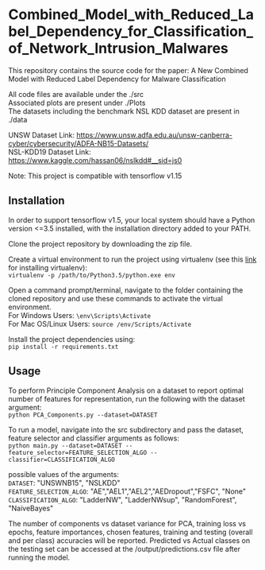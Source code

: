 # Combined_Model_with_Reduced_Label_Dependency_for_Classification_of_Network_Intrusion_Malwares

This repository contains the source code for the paper: A New Combined Model with Reduced Label Dependency for Malware Classification  

All code files are available under the ./src  
Associated plots are present under ./Plots  
The datasets including the benchmark NSL KDD dataset are present in ./data

UNSW Dataset Link: https://www.unsw.adfa.edu.au/unsw-canberra-cyber/cybersecurity/ADFA-NB15-Datasets/  
NSL-KDD19 Dataset Link: https://www.kaggle.com/hassan06/nslkdd#__sid=js0  

Note: This project is compatible with tensorflow v1.15  

## Installation  

In order to support tensorflow v1.5, your local system should have a Python version <=3.5 installed, with the installation directory added to your PATH.  

Clone the project repository by downloading the zip file.  

Create a virtual environment to run the project using virtualenv (see this [link](https://uoa-eresearch.github.io/eresearch-cookbook/recipe/2014/11/26/python-virtual-env/) for installing virtualenv):  
```virtualenv -p /path/to/Python3.5/python.exe env ```  

Open a command prompt/terminal, navigate to the folder containing the cloned repository and use these commands to activate the virtual environment.  
For Windows Users: ```\env\Scripts\Activate```  
For Mac OS/Linux Users: ```source /env/Scripts/Activate ```  

Install the project dependencies using:  
```pip install -r requirements.txt```  

## Usage  

To perform Principle Component Analysis on a dataset to report optimal number of features for representation, run the following with the dataset argument:  
```python PCA_Components.py --dataset=DATASET```  

To run a model, navigate into the src subdirectory and pass the dataset, feature selector and classifier arguments as follows:   
```python main.py --dataset=DATASET --feature_selector=FEATURE_SELECTION_ALGO --classifier=CLASSIFICATION_ALGO```  

possible values of the arguments:  
```DATASET```: "UNSWNB15", "NSLKDD"  
```FEATURE_SELECTION_ALGO```: "AE","AEL1","AEL2","AEDropout","FSFC", "None"  
```CLASSIFICATION_ALGO```: "LadderNW", "LadderNWsup", "RandomForest", "NaiveBayes"  

The number of components vs dataset variance for PCA, training loss vs epochs, feature importances, chosen features, training and testing (overall and per class) accuracies will be reported. Predicted vs Actual classes on the testing set can be accessed at the /output/predictions.csv file after running the model.  





